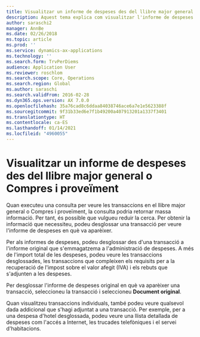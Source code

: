 ```yaml
---
title: Visualitzar un informe de despeses des del llibre major general o Compres i proveïment
description: Aquest tema explica com visualitzar l'informe de despeses original en què va aparèixer una transacció.
author: saraschi2
manager: AnnBe
ms.date: 02/26/2018
ms.topic: article
ms.prod: ''
ms.service: dynamics-ax-applications
ms.technology: ''
ms.search.form: TrvPerDiems
audience: Application User
ms.reviewer: roschlom
ms.search.scope: Core, Operations
ms.search.region: Global
ms.author: saraschi
ms.search.validFrom: 2016-02-28
ms.dyn365.ops.version: AX 7.0.0
ms.openlocfilehash: 35a76cad8c6ddaa84038746ace6a7e1e5623388f
ms.sourcegitcommit: 9f31b33ed6e7f1b49200a407913201a1337f3401
ms.translationtype: HT
ms.contentlocale: ca-ES
ms.lasthandoff: 01/14/2021
ms.locfileid: "4960055"
---
```

# <a name="view-an-expense-report-from-general-ledger-or-procurement-and-sourcing"></a>Visualitzar un informe de despeses des del llibre major general o Compres i proveïment

Quan executeu una consulta per veure les transaccions en el llibre major general o Compres i proveïment, la consulta podria retornar massa informació. Per tant, és possible que vulgueu reduir la cerca. Per obtenir la informació que necessiteu, podeu desglossar una transacció per veure l'informe de despeses en què va aparèixer.

Per als informes de despeses, podeu desglossar des d'una transacció a l'informe original que s'emmagatzema a l'administració de despeses. A més de l'import total de les despeses, podeu veure les transaccions desglossades, les transaccions que compleixen els requisits per a la recuperació de l'impost sobre el valor afegit (IVA) i els rebuts que s'adjunten a les despeses.

Per desglossar l'informe de despeses original en què va aparèixer una transacció, seleccioneu la transacció i seleccioneu **Document original**.

Quan visualitzeu transaccions individuals, també podeu veure qualsevol dada addicional que s'hagi adjuntat a una transacció. Per exemple, per a una despesa d'hotel desglossada, podeu veure una llista detallada de despeses com l'accés a Internet, les trucades telefòniques i el servei d'habitacions.
